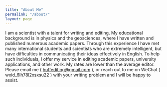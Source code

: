 ```yaml
---
title: "About Me"
permalink: "/about/"
layout: page
---
```


I am a scientist with a talent for writing and editing. My educational background is in physics and the geosciences, where I have written and published numerous academic papers. Through this experience I have met many international students and scientists who are extremely intelligent, but have difficulties in communicating their ideas effectively in English. To help such individuals, I offer my service in editing academic papers, university applications, and other work. My rates are lower than the average editor. Please email me ( huffediting@gmail.com ), or reach out to me on WeChat ( wxid_6lh78l2xsxsu22 ) with your writing problem and I will be happy to assist.
